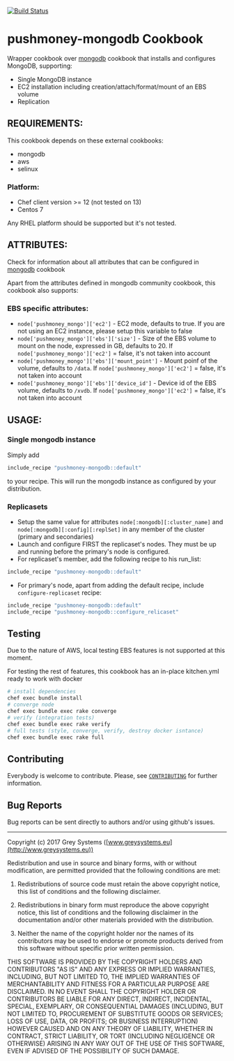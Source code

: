 [![Build Status](https://travis-ci.org/grey-systems/chef-greysystems-mongodb.svg?branch=master)](https://travis-ci.org/grey-systems/chef-greysystems-mongodb)

# pushmoney-mongodb Cookbook

Wrapper cookbook over [mongodb](https://supermarket.chef.io/cookbooks/mongodb) cookbook that installs and configures MongoDB, supporting:

* Single MongoDB instance
* EC2 installation including creation/attach/format/mount of an EBS volume
* Replication


## REQUIREMENTS:

 This cookbook depends on these external cookbooks:

 - mongodb
 - aws
 - selinux

### Platform:

* Chef client version >= 12 (not tested on 13)
* Centos 7

Any RHEL platform should be supported but it's not tested.

## ATTRIBUTES:

Check for information about all attributes that can be configured in [mongodb](https://supermarket.chef.io/cookbooks/mongodb) cookbook

Apart from the attributes defined in mongodb community cookbook, this cookbook also supports:


### EBS specific attributes:

* `node['pushmoney_mongo']['ec2']` - EC2 mode, defaults to true. If you are not using an EC2 instance, please setup this variable to false
* `node['pushmoney_mongo']['ebs']['size']` - Size of the EBS volume to mount on the node, expressed in GB, defaults to 20. If `node['pushmoney_mongo']['ec2']` = false, it's not taken into account
* `node['pushmoney_mongo']['ebs']['mount_point']` - Mount poinf of the volume, defaults to `/data`. If `node['pushmoney_mongo']['ec2']` = false, it's not taken into account
* `node['pushmoney_mongo']['ebs']['device_id']` - Device id of the EBS volume, defaults to `/xvdb`. If `node['pushmoney_mongo']['ec2']` = false, it's not taken into account

## USAGE:

### Single mongodb instance

Simply add

```ruby
include_recipe "pushmoney-mongodb::default"
```

to your recipe. This will run the mongodb instance as configured by your distribution.

### Replicasets

* Setup the same value for attributes  `node[:mongodb][:cluster_name]` and `node[:mongodb][:config][:replSet]` in any member of the cluster (primary and secondaries)
* Launch and configure FIRST the replicaset's nodes. They must be up and running before the primary's node is configured.
* For replicaset's member, add the following recipe to his run_list:
```ruby
include_recipe "pushmoney-mongodb::default"
```
* For primary's node, apart from adding the default recipe, include `configure-replicaset` recipe:
```ruby
include_recipe "pushmoney-mongodb::default"
include_recipe "pushmoney-mongodb::configure_relicaset"
```

Testing
----------
Due to the nature of AWS, local testing EBS features is not supported at this moment.

For testing the rest of features, this cookbook has an in-place kitchen.yml ready to work with docker

``` bash
# install dependencies
chef exec bundle install
# converge node
chef exec bundle exec rake converge
# verify (integration tests)
chef exec bundle exec rake verify
# full tests (style, converge, verify, destroy docker isntance)
chef exec bundle exec rake full

```


Contributing
------------
Everybody is welcome to contribute. Please, see [`CONTRIBUTING`][contrib] for further information.

[contrib]: CONTRIBUTING.md

Bug Reports
-----------

Bug reports can be sent directly to authors and/or using github's issues.


-------

Copyright (c) 2017 Grey Systems ([www.greysystems.eu](http://www.greysystems.eu))

Redistribution and use in source and binary forms, with or without modification, are permitted provided that the following conditions are met:

1. Redistributions of source code must retain the above copyright notice, this list of conditions and the following disclaimer.

2. Redistributions in binary form must reproduce the above copyright notice, this list of conditions and the following disclaimer in the documentation and/or other materials provided with the distribution.

3. Neither the name of the copyright holder nor the names of its contributors may be used to endorse or promote products derived from this software without specific prior written permission.

THIS SOFTWARE IS PROVIDED BY THE COPYRIGHT HOLDERS AND CONTRIBUTORS "AS IS" AND ANY EXPRESS OR IMPLIED WARRANTIES, INCLUDING, BUT NOT LIMITED TO, THE IMPLIED WARRANTIES OF MERCHANTABILITY AND FITNESS FOR A PARTICULAR PURPOSE ARE DISCLAIMED. IN NO EVENT SHALL THE COPYRIGHT HOLDER OR CONTRIBUTORS BE LIABLE FOR ANY DIRECT, INDIRECT, INCIDENTAL, SPECIAL, EXEMPLARY, OR CONSEQUENTIAL DAMAGES (INCLUDING, BUT NOT LIMITED TO, PROCUREMENT OF SUBSTITUTE GOODS OR SERVICES; LOSS OF USE, DATA, OR PROFITS; OR BUSINESS INTERRUPTION) HOWEVER CAUSED AND ON ANY THEORY OF LIABILITY, WHETHER IN CONTRACT, STRICT LIABILITY, OR TORT (INCLUDING NEGLIGENCE OR OTHERWISE) ARISING IN ANY WAY OUT OF THE USE OF THIS SOFTWARE, EVEN IF ADVISED OF THE POSSIBILITY OF SUCH DAMAGE.
